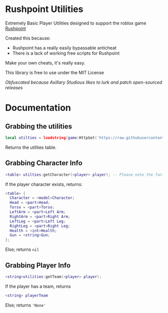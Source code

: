 # Rushpoint Utilities

Extremely Basic Player Utilities designed to support the roblox game [Rushpoint](https://www.roblox.com/games/5993942214/NEW-UPDATE-Rush-Point)

Created this because:
- Rushpoint has a really easily bypassable anticheat
- There is a lack of working free scripts for Rushpoint

Make your own cheats, it's really easy.

This library is free to use under the MIT License

*Obfuscated because Axillary Studious likes to lurk and patch open-sourced releases*

# Documentation

## Grabbing the utilities
```lua
local utilties = loadstring(game:HttpGet('https://raw.githubusercontent.com/dragonssk/rushpoint-utilities/main/main.lua'))('github.com/dragonssk');
```
Returns the utilties table.

## Grabbing Character Info
```lua
<table> utilties:getCharacter(<player> player); -- Please note the fact that Rushpoint models aren't R6, I've only organized their limbs that way.
```
If the player character exists, returns:
```lua
<table> {
  Character = <model>Character;
  Head = <part>Head;
  Torso = <part>Torso;
  LeftArm = <part>Left Arm;
  RightArm = <part>Right Arm;
  LeftLeg = <part>Left Leg;
  RightLeg = <part>Right Leg;
  Health = <int>Health;
  Gun = <string>Gun;
};
```
Else; returns `nil`

## Grabbing Player Info
```lua
<string>utilities:getTeam(<player> player);
```
If the player has a team, returns
```lua
<string> playerTeam
```
Else; returns `'None'`
